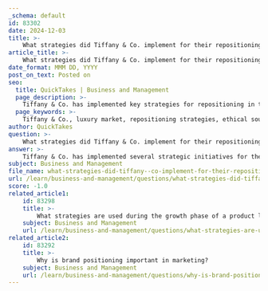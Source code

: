 ```yaml
---
_schema: default
id: 83302
date: 2024-12-03
title: >-
    What strategies did Tiffany & Co. implement for their repositioning?
article_title: >-
    What strategies did Tiffany & Co. implement for their repositioning?
date_format: MMM DD, YYYY
post_on_text: Posted on
seo:
  title: QuickTakes | Business and Management
  page_description: >-
    Tiffany & Co. has implemented key strategies for repositioning in the luxury market, focusing on balancing tradition with trends, ethical sourcing, personalization, digital engagement, immersive retail experiences, product innovation, and celebrity collaborations to attract modern consumers.
  page_keywords: >-
    Tiffany & Co., luxury market, repositioning strategies, ethical sourcing, personalization, digital marketing, immersive retail experiences, product diversification, celebrity partnerships
author: QuickTakes
question: >-
    What strategies did Tiffany & Co. implement for their repositioning?
answer: >-
    Tiffany & Co. has implemented several strategic initiatives for their repositioning in the luxury market, particularly as they adapt to changing consumer preferences and market dynamics. Here are some key strategies:\n\n1. **Balancing Tradition with Trend**: Tiffany & Co. has successfully maintained its iconic branding while also embracing contemporary trends. This dual approach allows the brand to appeal to both traditional luxury consumers and a younger demographic seeking modernity.\n\n2. **Ethical Sourcing and Responsibility**: The company has launched initiatives like the "Diamond Source Initiative" and is actively involved with the "Responsible Jewellery Council." These efforts highlight Tiffany's commitment to ethical practices, which resonate with consumers who prioritize responsible luxury. This positioning not only enhances brand image but also attracts environmentally conscious customers.\n\n3. **Personalization and Customization**: Tiffany & Co. offers personalized services that allow customers to create bespoke pieces tailored to their preferences. This strategy enhances customer engagement and loyalty, making the shopping experience more unique and memorable.\n\n4. **Digital Marketing and Social Media Engagement**: Recognizing the importance of digital platforms, Tiffany & Co. has embraced social media and digital marketing to connect with consumers. This includes influencer marketing, which helps the brand reach a broader audience and engage with younger consumers who are active on these platforms.\n\n5. **Immersive Retail Experiences**: The brand has focused on creating immersive retail experiences that go beyond traditional shopping. This includes flagship stores that offer unique experiences, enhancing customer interaction with the brand.\n\n6. **Product Diversification and Innovation**: Tiffany & Co. has explored new product lines and categories, such as high-end watches and accessories, to diversify its offerings. This innovation not only attracts new customers but also keeps the brand relevant in a competitive market.\n\n7. **Cultural Relevance through Celebrity Partnerships**: Collaborations with celebrities and influencers have helped Tiffany & Co. maintain cultural relevance and desirability. These partnerships often generate buzz and attract attention from various consumer segments.\n\nThrough these strategies, Tiffany & Co. has effectively repositioned itself in the luxury market, ensuring its legacy while appealing to modern consumers.
subject: Business and Management
file_name: what-strategies-did-tiffany--co-implement-for-their-repositioning.md
url: /learn/business-and-management/questions/what-strategies-did-tiffany--co-implement-for-their-repositioning
score: -1.0
related_article1:
    id: 83298
    title: >-
        What strategies are used during the growth phase of a product life cycle?
    subject: Business and Management
    url: /learn/business-and-management/questions/what-strategies-are-used-during-the-growth-phase-of-a-product-life-cycle
related_article2:
    id: 83292
    title: >-
        Why is brand positioning important in marketing?
    subject: Business and Management
    url: /learn/business-and-management/questions/why-is-brand-positioning-important-in-marketing
---
```


&nbsp;